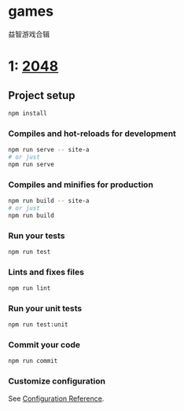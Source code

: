 # games
益智游戏合辑

# 1: [2048](https://github.com/benbenye/games/tree/master/src/sites/2048) 

## Project setup
```bash
npm install
```

### Compiles and hot-reloads for development
```bash
npm run serve -- site-a                  
# or just
npm run serve                  
```

### Compiles and minifies for production
```bash
npm run build -- site-a
# or just
npm run build
```

### Run your tests
```bash
npm run test
```

### Lints and fixes files
```bash
npm run lint
```

### Run your unit tests
```bash
npm run test:unit
```

### Commit your code
```bash
npm run commit
```

### Customize configuration
See [Configuration Reference](https://cli.vuejs.org/config/).
